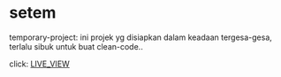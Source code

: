 # setem
temporary-project:
ini projek yg disiapkan dalam keadaan tergesa-gesa,
terlalu sibuk untuk buat clean-code.. 

click: [LIVE_VIEW](https://raw.githack.com/kwafelt/setem/main/index.htm)
